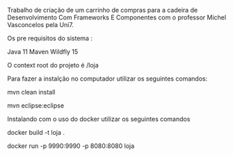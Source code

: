 Trabalho de criação de um carrinho de compras para a cadeira de Desenvolvimento Com Frameworks E Componentes com o professor Michel Vasconcelos pela Uni7.

Os pre requisitos do sistema :

Java 11
Maven
Wildfly 15

O context root do projeto é /loja

Para fazer a instalção no computador utilizar os seguintes comandos:

mvn clean install

mvn eclipse:eclipse

Instalando com o uso do docker utilizar os seguintes comandos

docker build -t loja .

docker run -p 9990:9990 -p 8080:8080 loja
